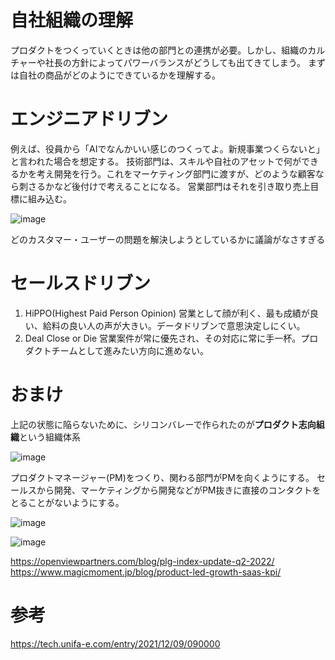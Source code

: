 # 自社組織の理解
プロダクトをつくっていくときは他の部門との連携が必要。しかし、組織のカルチャーや社長の方針によってパワーバランスがどうしても出てきてしまう。
まずは自社の商品がどのようにできているかを理解する。

# エンジニアドリブン
例えば、役員から「AIでなんかいい感じのつくってよ。新規事業つくらないと」と言われた場合を想定する。
技術部門は、スキルや自社のアセットで何ができるかを考え開発を行う。これをマーケティング部門に渡すが、どのような顧客なら刺さるかなど後付けで考えることになる。
営業部門はそれを引き取り売上目標に組み込む。

![image](https://github.com/user-attachments/assets/b3a6be37-ed65-4bcd-adb0-1597f60fc303)

どのカスタマー・ユーザーの問題を解決しようとしているかに議論がなさすぎる

# セールスドリブン
1. HiPPO(Highest Paid Person Opinion)
 営業として顔が利く、最も成績が良い、給料の良い人の声が大きい。データドリブンで意思決定しにくい。
2. Deal Close or Die
 営業案件が常に優先され、その対応に常に手一杯。プロダクトチームとして進みたい方向に進めない。

# おまけ
上記の状態に陥らないために、シリコンバレーで作られたのが**プロダクト志向組織**という組織体系

![image](https://github.com/user-attachments/assets/add834fe-2568-4645-984b-ecd28aeebd27)

プロダクトマネージャー(PM)をつくり、関わる部門がPMを向くようにする。
セールスから開発、マーケティングから開発などがPM抜きに直接のコンタクトをとることがないようにする。

![image](https://github.com/user-attachments/assets/3975a3c5-cf98-4c26-944b-6e1a7f1fbff2)

![image](https://github.com/user-attachments/assets/5a25bd0c-882a-4de6-8d4e-a7bf40bb8e1e)

https://openviewpartners.com/blog/plg-index-update-q2-2022/
https://www.magicmoment.jp/blog/product-led-growth-saas-kpi/

# 参考
https://tech.unifa-e.com/entry/2021/12/09/090000  

